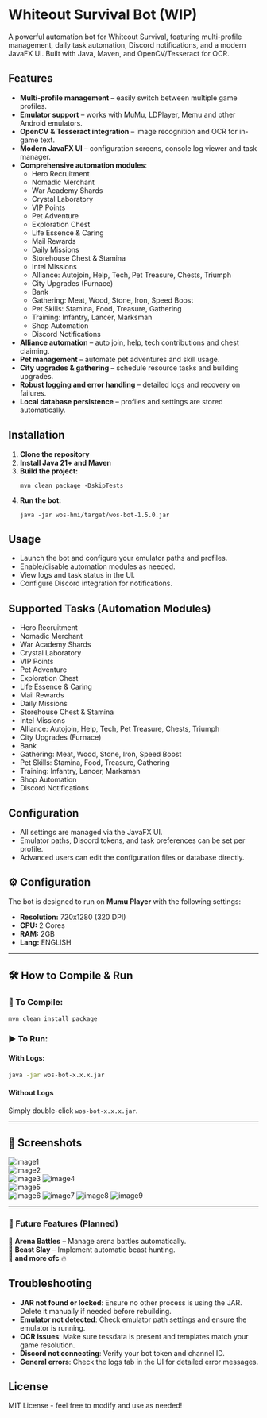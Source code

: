 # Whiteout Survival Bot (WIP)

A powerful automation bot for Whiteout Survival, featuring multi-profile management, daily task automation, Discord notifications, and a modern JavaFX UI. Built with Java, Maven, and OpenCV/Tesseract for OCR.

## Features

- **Multi-profile management** – easily switch between multiple game profiles.
- **Emulator support** – works with MuMu, LDPlayer, Memu and other Android emulators.
- **OpenCV & Tesseract integration** – image recognition and OCR for in-game text.
- **Modern JavaFX UI** – configuration screens, console log viewer and task manager.
- **Comprehensive automation modules**:
  - Hero Recruitment
  - Nomadic Merchant
  - War Academy Shards
  - Crystal Laboratory
  - VIP Points
  - Pet Adventure
  - Exploration Chest
  - Life Essence & Caring
  - Mail Rewards
  - Daily Missions
  - Storehouse Chest & Stamina
  - Intel Missions
  - Alliance: Autojoin, Help, Tech, Pet Treasure, Chests, Triumph
  - City Upgrades (Furnace)
  - Bank
  - Gathering: Meat, Wood, Stone, Iron, Speed Boost
  - Pet Skills: Stamina, Food, Treasure, Gathering
  - Training: Infantry, Lancer, Marksman
  - Shop Automation
  - Discord Notifications
- **Alliance automation** – auto join, help, tech contributions and chest claiming.
- **Pet management** – automate pet adventures and skill usage.
- **City upgrades & gathering** – schedule resource tasks and building upgrades.
- **Robust logging and error handling** – detailed logs and recovery on failures.
- **Local database persistence** – profiles and settings are stored automatically.

## Installation

1. **Clone the repository**
2. **Install Java 21+ and Maven**
3. **Build the project:**
   ```
   mvn clean package -DskipTests
   ```
4. **Run the bot:**
   ```
   java -jar wos-hmi/target/wos-bot-1.5.0.jar
   ```

## Usage

- Launch the bot and configure your emulator paths and profiles.
- Enable/disable automation modules as needed.
- View logs and task status in the UI.
- Configure Discord integration for notifications.

## Supported Tasks (Automation Modules)

- Hero Recruitment
- Nomadic Merchant
- War Academy Shards
- Crystal Laboratory
- VIP Points
- Pet Adventure
- Exploration Chest
- Life Essence & Caring
- Mail Rewards
- Daily Missions
- Storehouse Chest & Stamina
- Intel Missions
- Alliance: Autojoin, Help, Tech, Pet Treasure, Chests, Triumph
- City Upgrades (Furnace)
- Bank
- Gathering: Meat, Wood, Stone, Iron, Speed Boost
- Pet Skills: Stamina, Food, Treasure, Gathering
- Training: Infantry, Lancer, Marksman
- Shop Automation
- Discord Notifications

## Configuration

- All settings are managed via the JavaFX UI.
- Emulator paths, Discord tokens, and task preferences can be set per profile.
- Advanced users can edit the configuration files or database directly.

## ⚙️ Configuration

The bot is designed to run on **Mumu Player** with the following settings:

- **Resolution:** 720x1280 (320 DPI)  
- **CPU:** 2 Cores  
- **RAM:** 2GB 
- **Lang:** ENGLISH

---

## 🛠️ How to Compile & Run

### 🔧 To Compile:

```sh
mvn clean install package
```

### ▶️ To Run:

#### With Logs:
```sh
java -jar wos-bot-x.x.x.jar
```

#### Without Logs
Simply double-click `wos-bot-x.x.x.jar`.

---

## 📸 Screenshots

![image1](https://raw.githubusercontent.com/camoloqlo/wosbot/refs/heads/master/images/picture1.png)  
![image2](https://raw.githubusercontent.com/camoloqlo/wosbot/refs/heads/master/images/picture2.png)  
![image3](https://raw.githubusercontent.com/camoloqlo/wosbot/refs/heads/master/images/picture3.png)
![image4](https://raw.githubusercontent.com/camoloqlo/wosbot/refs/heads/master/images/picture4.png)  
![image5](https://raw.githubusercontent.com/camoloqlo/wosbot/refs/heads/master/images/picture5.png)  
![image6](https://raw.githubusercontent.com/camoloqlo/wosbot/refs/heads/master/images/picture6.png)
![image7](https://raw.githubusercontent.com/camoloqlo/wosbot/refs/heads/master/images/picture7.png)
![image8](https://raw.githubusercontent.com/camoloqlo/wosbot/refs/heads/master/images/picture8.png)
![image9](https://raw.githubusercontent.com/camoloqlo/wosbot/refs/heads/master/images/picture9.png)

---

### 🚀 Future Features (Planned)
🔹 **Arena Battles** – Manage arena battles automatically.  
🔹 **Beast Slay** – Implement automatic beast hunting.  
🔹 **and more ofc** 🔥

## Troubleshooting

- **JAR not found or locked**: Ensure no other process is using the JAR. Delete it manually if needed before rebuilding.
- **Emulator not detected**: Check emulator path settings and ensure the emulator is running.
- **OCR issues**: Make sure tessdata is present and templates match your game resolution.
- **Discord not connecting**: Verify your bot token and channel ID.
- **General errors**: Check the logs tab in the UI for detailed error messages.

## License

MIT License - feel free to modify and use as needed!
